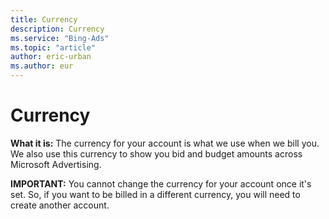 ```yaml
---
title: Currency
description: Currency
ms.service: "Bing-Ads"
ms.topic: "article"
author: eric-urban
ms.author: eur
---
```


# Currency

**What it is:** The currency for your account is what we use when we bill you. We also use this currency to show you bid and budget amounts across Microsoft Advertising.

**IMPORTANT:** You cannot change the currency for your account once it's set. So, if you want to be billed in a different currency, you will need to create another account.


